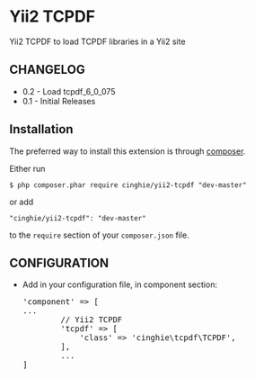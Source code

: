 Yii2 TCPDF
==========

Yii2 TCPDF to load TCPDF libraries in a Yii2 site

<h2>CHANGELOG</h2>

<ul>
  <li>0.2 - Load tcpdf_6_0_075</li>
  <li>0.1 - Initial Releases</li>
</ul>

## Installation

The preferred way to install this extension is through [composer](http://getcomposer.org/download/).

Either run

```
$ php composer.phar require cinghie/yii2-tcpdf "dev-master"
```

or add

```
"cinghie/yii2-tcpdf": "dev-master"
```

to the ```require``` section of your `composer.json` file.

## CONFIGURATION

<ul>
	<li>Add in your configuration file, in component section:
		<pre>'component' => [ 
...
		// Yii2 TCPDF
		'tcpdf' => [
			'class' => 'cinghie\tcpdf\TCPDF',
		],
		...
]</pre>
	</li>
</ul>